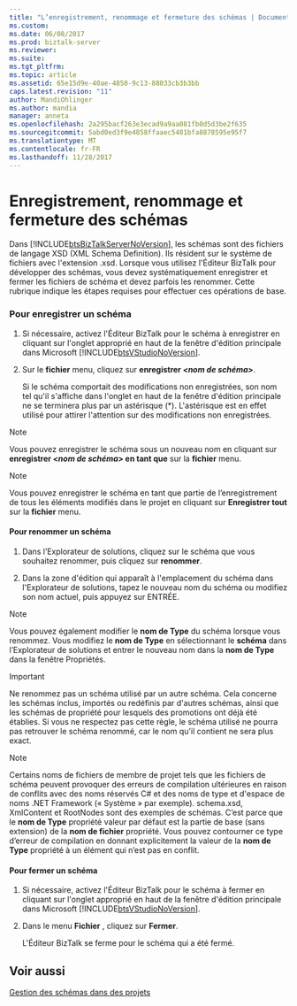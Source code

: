 ```yaml
---
title: "L’enregistrement, renommage et fermeture des schémas | Documents Microsoft"
ms.custom: 
ms.date: 06/08/2017
ms.prod: biztalk-server
ms.reviewer: 
ms.suite: 
ms.tgt_pltfrm: 
ms.topic: article
ms.assetid: 65e15d9e-40ae-4850-9c13-88033cb3b3bb
caps.latest.revision: "11"
author: MandiOhlinger
ms.author: mandia
manager: anneta
ms.openlocfilehash: 2a295bacf263e3ecad9a9aa081fb0d5d3be2f635
ms.sourcegitcommit: 5abd0ed3f9e4858ffaaec5481bfa8878595e95f7
ms.translationtype: MT
ms.contentlocale: fr-FR
ms.lasthandoff: 11/28/2017
---
```

# <a name="how-to-save-rename-and-close-schemas"></a>Enregistrement, renommage et fermeture des schémas
Dans [!INCLUDE[btsBizTalkServerNoVersion](../includes/btsbiztalkservernoversion-md.md)], les schémas sont des fichiers de langage XSD (XML Schema Definition). Ils résident sur le système de fichiers avec l'extension .xsd. Lorsque vous utilisez l'Éditeur BizTalk pour développer des schémas, vous devez systématiquement enregistrer et fermer les fichiers de schéma et devez parfois les renommer. Cette rubrique indique les étapes requises pour effectuer ces opérations de base.  
  
### <a name="to-save-a-schema"></a>Pour enregistrer un schéma  
  
1.  Si nécessaire, activez l'Éditeur BizTalk pour le schéma à enregistrer en cliquant sur l'onglet approprié en haut de la fenêtre d'édition principale dans Microsoft [!INCLUDE[btsVStudioNoVersion](../includes/btsvstudionoversion-md.md)].  
  
2.  Sur le **fichier** menu, cliquez sur **enregistrer  *\<nom de schéma\>***.  
  
     Si le schéma comportait des modifications non enregistrées, son nom tel qu'il s'affiche dans l'onglet en haut de la fenêtre d'édition principale ne se terminera plus par un astérisque (*). L'astérisque est en effet utilisé pour attirer l'attention sur des modifications non enregistrées.  
  
> [!NOTE]
>  Vous pouvez enregistrer le schéma sous un nouveau nom en cliquant sur **enregistrer  *\<nom de schéma\>*  en tant que** sur la **fichier** menu.  
  
> [!NOTE]
>  Vous pouvez enregistrer le schéma en tant que partie de l’enregistrement de tous les éléments modifiés dans le projet en cliquant sur **Enregistrer tout** sur la **fichier** menu.  
  
#### <a name="to-rename-a-schema"></a>Pour renommer un schéma  
  
1.  Dans l’Explorateur de solutions, cliquez sur le schéma que vous souhaitez renommer, puis cliquez sur **renommer**.  
  
2.  Dans la zone d'édition qui apparaît à l'emplacement du schéma dans l'Explorateur de solutions, tapez le nouveau nom du schéma ou modifiez son nom actuel, puis appuyez sur ENTRÉE.  
  
> [!NOTE]
>  Vous pouvez également modifier le **nom de Type** du schéma lorsque vous renommez. Vous modifiez le **nom de Type** en sélectionnant le **schéma** dans l’Explorateur de solutions et entrer le nouveau nom dans la **nom de Type** dans la fenêtre Propriétés.  
  
> [!IMPORTANT]
>  Ne renommez pas un schéma utilisé par un autre schéma. Cela concerne les schémas inclus, importés ou redéfinis par d'autres schémas, ainsi que les schémas de propriété pour lesquels des promotions ont déjà été établies. Si vous ne respectez pas cette règle, le schéma utilisé ne pourra pas retrouver le schéma renommé, car le nom qu'il contient ne sera plus exact.  
  
> [!NOTE]
>  Certains noms de fichiers de membre de projet tels que les fichiers de schéma peuvent provoquer des erreurs de compilation ultérieures en raison de conflits avec des noms réservés C#  et des noms de type et d'espace de noms .NET Framework (« Système » par exemple). schema.xsd, XmlContent et RootNodes sont des exemples de schémas. C’est parce que le **nom de Type** propriété valeur par défaut est la partie de base (sans extension) de la **nom de fichier** propriété. Vous pouvez contourner ce type d’erreur de compilation en donnant explicitement la valeur de la **nom de Type** propriété à un élément qui n’est pas en conflit.  
  
#### <a name="to-close-a-schema"></a>Pour fermer un schéma  
  
1.  Si nécessaire, activez l'Éditeur BizTalk pour le schéma à fermer en cliquant sur l'onglet approprié en haut de la fenêtre d'édition principale dans Microsoft [!INCLUDE[btsVStudioNoVersion](../includes/btsvstudionoversion-md.md)].  
  
2.  Dans le menu **Fichier** , cliquez sur **Fermer**.  
  
     L'Éditeur BizTalk se ferme pour le schéma qui a été fermé.  
  
## <a name="see-also"></a>Voir aussi  
 [Gestion des schémas dans des projets](../core/managing-schemas-within-projects.md)